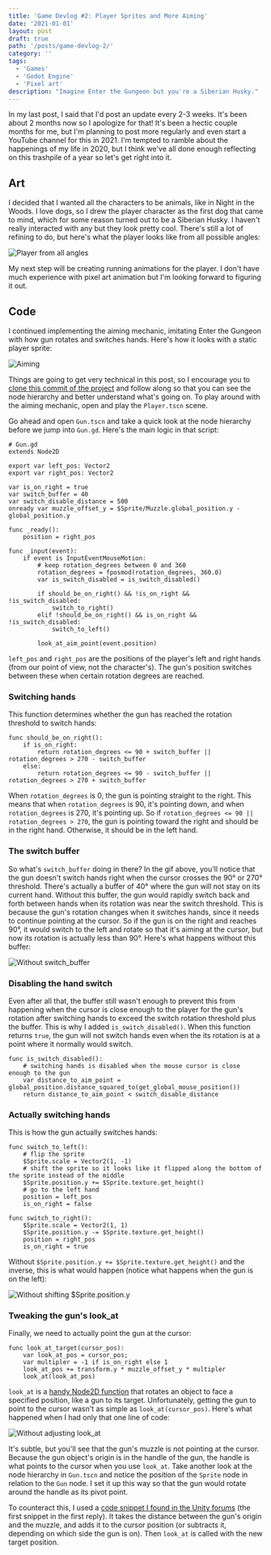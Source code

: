 ```yaml
---
title: 'Game Devlog #2: Player Sprites and More Aiming'
date: '2021-01-01'
layout: post
draft: true
path: '/posts/game-devlog-2/'
category: ''
tags:
  - 'Games'
  - 'Godot Engine'
  - 'Pixel art'
description: "Imagine Enter the Gungeon but you're a Siberian Husky."
---
```


In my last post, I said that I'd post an update every 2-3 weeks. It's been about 2 months now so I apologize for that!
It's been a hectic couple months for me, but I'm planning to post more regularly and even start a YouTube channel for
this in 2021. I'm tempted to ramble about the happenings of my life in 2020, but I think we've all done enough
reflecting on this trashpile of a year so let's get right into it.

## Art

I decided that I wanted all the characters to be animals, like in Night in the Woods. I love dogs, so I drew the player
character as the first dog that came to mind, which for some reason turned out to be a Siberian Husky. I haven't really
interacted with any but they look pretty cool. There's still a lot of refining to do, but here's what the player looks
like from all possible angles:

![Player from all angles](./player-all-views.png)

My next step will be creating running animations for the player. I don't have much experience with pixel art animation
but I'm looking forward to figuring it out.

## Code

I continued implementing the aiming mechanic, imitating Enter the Gungeon with how gun rotates and switches hands.
Here's how it looks with a static player sprite:

![Aiming](./aiming.gif)

Things are going to get very technical in this post, so I encourage you to
[clone this commit of the project](https://github.com/robyn3choi/bullet-town/tree/ec40ee7b1373e7edf863156eed84e53bff7185e9)
and follow along so that you can see the node hierarchy and better understand what's going on. To play around with the
aiming mechanic, open and play the `Player.tscn` scene.

Go ahead and open `Gun.tscn` and take a quick look at the node hierarchy before we jump into `Gun.gd`. Here's the main
logic in that script:

```GDScript
# Gun.gd
extends Node2D

export var left_pos: Vector2
export var right_pos: Vector2

var is_on_right = true
var switch_buffer = 40
var switch_disable_distance = 500
onready var muzzle_offset_y = $Sprite/Muzzle.global_position.y - global_position.y

func _ready():
	position = right_pos

func _input(event):
	if event is InputEventMouseMotion:
		# keep rotation_degrees between 0 and 360
		rotation_degrees = fposmod(rotation_degrees, 360.0)
		var is_switch_disabled = is_switch_disabled()

		if should_be_on_right() && !is_on_right && !is_switch_disabled:
			switch_to_right()
		elif !should_be_on_right() && is_on_right && !is_switch_disabled:
			switch_to_left()

		look_at_aim_point(event.position)
```

`left_pos` and `right_pos` are the positions of the player's left and right hands (from our point of view, not the
character's). The gun's position switches between these when certain rotation degrees are reached.

### Switching hands

This function determines whether the gun has reached the rotation threshold to switch hands:

```GDScript
func should_be_on_right():
	if is_on_right:
		return rotation_degrees <= 90 + switch_buffer || rotation_degrees > 270 - switch_buffer
	else:
		return rotation_degrees <= 90 - switch_buffer || rotation_degrees > 270 + switch_buffer
```

When `rotation_degrees` is 0, the gun is pointing straight to the right. This means that when `rotation_degrees` is 90,
it's pointing down, and when `rotation_degrees` is 270, it's pointing up. So if
`rotation_degrees <= 90 || rotation_degrees > 270`, the gun is pointing toward the right and should be in the right
hand. Otherwise, it should be in the left hand.

### The switch buffer

So what's `switch_buffer` doing in there? In the gif above, you'll notice that the gun doesn't switch hands right when
the cursor crosses the 90° or 270° threshold. There's actually a buffer of 40° where the gun will not stay on its
current hand. Without this buffer, the gun would rapidly switch back and forth between hands when its rotation was near
the switch threshold. This is because the gun's rotation changes when it switches hands, since it needs to continue
pointing at the cursor. So if the gun is on the right and reaches 90°, it would switch to the left and rotate so that
it's aiming at the cursor, but now its rotation is actually less than 90°. Here's what happens without this buffer:

![Without switch_buffer](./without-buffer.gif)

### Disabling the hand switch

Even after all that, the buffer still wasn't enough to prevent this from happening when the cursor is close enough to
the player for the gun's rotation after switching hands to exceed the switch rotation threshold plus the buffer. This is
why I added `is_switch_disabled()`. When this function returns `true`, the gun will not switch hands even when the its
rotation is at a point where it normally would switch.

```GDScript
func is_switch_disabled():
	# switching hands is disabled when the mouse cursor is close enough to the gun
	var distance_to_aim_point = global_position.distance_squared_to(get_global_mouse_position())
	return distance_to_aim_point < switch_disable_distance
```

### Actually switching hands

This is how the gun actually switches hands:

```GDScript
func switch_to_left():
	# flip the sprite
	$Sprite.scale = Vector2(1, -1)
	# shift the sprite so it looks like it flipped along the bottom of the sprite instead of the middle
	$Sprite.position.y += $Sprite.texture.get_height()
	# go to the left hand
	position = left_pos
	is_on_right = false

func switch_to_right():
	$Sprite.scale = Vector2(1, 1)
	$Sprite.position.y -= $Sprite.texture.get_height()
	position = right_pos
	is_on_right = true

```

Without `$Sprite.position.y += $Sprite.texture.get_height()` and the inverse, this is what would happen (notice what
happens when the gun is on the left):

![Without shifting $Sprite.position.y](./without-shift.gif)

### Tweaking the gun's look_at

Finally, we need to actually point the gun at the cursor:

```GDScript
func look_at_target(cursor_pos):
	var look_at_pos = cursor_pos;
	var multipler = -1 if is_on_right else 1
	look_at_pos += transform.y * muzzle_offset_y * multipler
	look_at(look_at_pos)
```

`look_at` is a
[handy Node2D function](https://docs.godotengine.org/en/stable/classes/class_node2d.html#class-node2d-method-look-at)
that rotates an object to face a specified position, like a gun to its target. Unfortunately, getting the gun to point
to the cursor wasn't as simple as `look_at(cursor_pos)`. Here's what happened when I had only that one line of code:

![Without adjusting look_at](./lookat.gif)

It's subtle, but you'll see that the gun's muzzle is not pointing at the cursor. Because the gun object's origin is in
the handle of the gun, the handle is what points to the cursor when you use `look_at`. Take another look at the node
hierarchy in `Gun.tscn` and notice the position of the `Sprite` node in relation to the `Gun` node. I set it up this way
so that the gun would rotate around the handle as its pivot point.

To counteract this, I used a
[code snippet I found in the Unity forums](https://answers.unity.com/questions/674674/simple-lookat-rotation-with-offset-pivot.html)
(the first snippet in the first reply). It takes the distance between the gun's origin and the muzzle, and adds it to
the cursor position (or subtracts it, depending on which side the gun is on). Then `look_at` is called with the new
target position.

